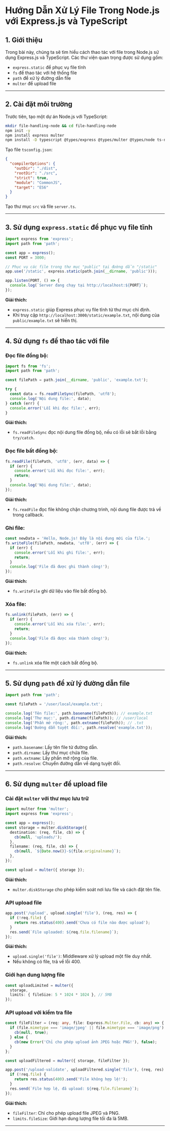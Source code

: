 # Hướng Dẫn Xử Lý File Trong Node.js với Express.js và TypeScript

## 1. Giới thiệu
Trong bài này, chúng ta sẽ tìm hiểu cách thao tác với file trong Node.js sử dụng Express.js và TypeScript. Các thư viện quan trọng được sử dụng gồm:
- `express.static` để phục vụ file tĩnh
- `fs` để thao tác với hệ thống file
- `path` để xử lý đường dẫn file
- `multer` để upload file

---

## 2. Cài đặt môi trường
Trước tiên, tạo một dự án Node.js với TypeScript:

```sh
mkdir file-handling-node && cd file-handling-node
npm init -y
npm install express multer
npm install -D typescript @types/express @types/multer @types/node ts-node nodemon
```

Tạo file `tsconfig.json`:

```json
{
  "compilerOptions": {
    "outDir": "./dist",
    "rootDir": "./src",
    "strict": true,
    "module": "CommonJS",
    "target": "ES6"
  }
}
```

Tạo thư mục `src` và file `server.ts`.

---

## 3. Sử dụng `express.static` để phục vụ file tĩnh
```ts
import express from 'express';
import path from 'path';

const app = express();
const PORT = 3000;

// Phục vụ các file trong thư mục "public" tại đường dẫn "/static"
app.use('/static', express.static(path.join(__dirname, 'public')));

app.listen(PORT, () => {
  console.log(`Server đang chạy tại http://localhost:${PORT}`);
});
```
**Giải thích:**
- `express.static` giúp Express phục vụ file tĩnh từ thư mục chỉ định.
- Khi truy cập `http://localhost:3000/static/example.txt`, nội dung của `public/example.txt` sẽ hiển thị.

---

## 4. Sử dụng `fs` để thao tác với file
### Đọc file đồng bộ:
```ts
import fs from 'fs';
import path from 'path';

const filePath = path.join(__dirname, 'public', 'example.txt');

try {
  const data = fs.readFileSync(filePath, 'utf8');
  console.log('Nội dung file:', data);
} catch (err) {
  console.error('Lỗi khi đọc file:', err);
}
```
**Giải thích:**
- `fs.readFileSync` đọc nội dung file đồng bộ, nếu có lỗi sẽ bắt lỗi bằng `try/catch`.

### Đọc file bất đồng bộ:
```ts
fs.readFile(filePath, 'utf8', (err, data) => {
  if (err) {
    console.error('Lỗi khi đọc file:', err);
    return;
  }
  console.log('Nội dung file:', data);
});
```
**Giải thích:**
- `fs.readFile` đọc file không chặn chương trình, nội dung file được trả về trong callback.

### Ghi file:
```ts
const newData = 'Hello, Node.js! Đây là nội dung mới của file.';
fs.writeFile(filePath, newData, 'utf8', (err) => {
  if (err) {
    console.error('Lỗi khi ghi file:', err);
    return;
  }
  console.log('File đã được ghi thành công!');
});
```
**Giải thích:**
- `fs.writeFile` ghi dữ liệu vào file bất đồng bộ.

### Xóa file:
```ts
fs.unlink(filePath, (err) => {
  if (err) {
    console.error('Lỗi khi xóa file:', err);
    return;
  }
  console.log('File đã được xóa thành công!');
});
```
**Giải thích:**
- `fs.unlink` xóa file một cách bất đồng bộ.

---

## 5. Sử dụng `path` để xử lý đường dẫn file
```ts
import path from 'path';

const filePath = '/user/local/example.txt';

console.log('Tên file:', path.basename(filePath)); // example.txt
console.log('Thư mục:', path.dirname(filePath)); // /user/local
console.log('Phần mở rộng:', path.extname(filePath)); // .txt
console.log('Đường dẫn tuyệt đối:', path.resolve('example.txt'));
```
**Giải thích:**
- `path.basename`: Lấy tên file từ đường dẫn.
- `path.dirname`: Lấy thư mục chứa file.
- `path.extname`: Lấy phần mở rộng của file.
- `path.resolve`: Chuyển đường dẫn về dạng tuyệt đối.

---

## 6. Sử dụng `multer` để upload file
### Cài đặt `multer` với thư mục lưu trữ
```ts
import multer from 'multer';
import express from 'express';

const app = express();
const storage = multer.diskStorage({
  destination: (req, file, cb) => {
    cb(null, 'uploads/');
  },
  filename: (req, file, cb) => {
    cb(null, `${Date.now()}-${file.originalname}`);
  },
});

const upload = multer({ storage });
```
**Giải thích:**
- `multer.diskStorage` cho phép kiểm soát nơi lưu file và cách đặt tên file.

### API upload file
```ts
app.post('/upload', upload.single('file'), (req, res) => {
  if (!req.file) {
    return res.status(400).send('Chưa có file nào được upload');
  }
  res.send(`File uploaded: ${req.file.filename}`);
});
```
**Giải thích:**
- `upload.single('file')`: Middleware xử lý upload một file duy nhất.
- Nếu không có file, trả về lỗi 400.

### Giới hạn dung lượng file
```ts
const uploadLimited = multer({
  storage,
  limits: { fileSize: 5 * 1024 * 1024 }, // 5MB
});
```

### API upload với kiểm tra file
```ts
const fileFilter = (req: any, file: Express.Multer.File, cb: any) => {
  if (file.mimetype === 'image/jpeg' || file.mimetype === 'image/png') {
    cb(null, true);
  } else {
    cb(new Error('Chỉ cho phép upload ảnh JPEG hoặc PNG!'), false);
  }
};

const uploadFiltered = multer({ storage, fileFilter });

app.post('/upload-validate', uploadFiltered.single('file'), (req, res) => {
  if (!req.file) {
    return res.status(400).send('File không hợp lệ!');
  }
  res.send(`File hợp lệ, đã upload: ${req.file.filename}`);
});
```
**Giải thích:**
- `fileFilter`: Chỉ cho phép upload file JPEG và PNG.
- `limits.fileSize`: Giới hạn dung lượng file tối đa là 5MB.

---


